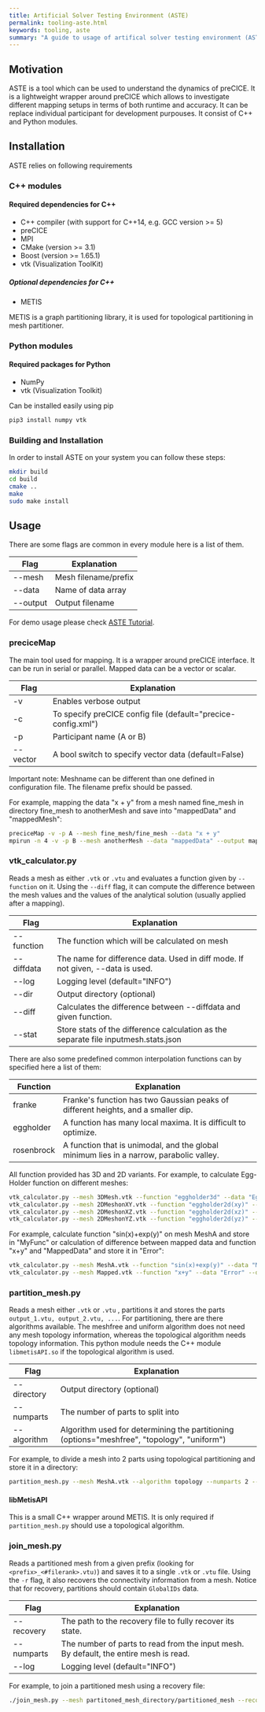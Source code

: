 ```yaml
---
title: Artificial Solver Testing Environment (ASTE)
permalink: tooling-aste.html
keywords: tooling, aste
summary: "A guide to usage of artifical solver testing environment (ASTE) tool"
---
```


## Motivation

ASTE is a tool which can be used to understand the dynamics of preCICE. It is a lightweight wrapper around preCICE which allows to investigate different mapping setups in terms of both runtime and accuracy. It can be replace individual participant for development purpouses. It consist of C++ and Python modules.

## Installation

ASTE relies on following requirements

### C++ modules

#### Required dependencies for C++

- C++ compiler (with support for C++14, e.g. GCC version >= 5)
- preCICE
- MPI
- CMake (version >= 3.1)
- Boost (version >= 1.65.1)
- vtk (Visualization ToolKit)

##### Optional dependencies for C++

- METIS

METIS is a graph partitioning library, it is used for topological partitioning in mesh partitioner. 

### Python modules

#### Required packages for Python

- NumPy
- vtk (Visualization Toolkit)

Can be installed easily using pip

```bash
pip3 install numpy vtk
```

### Building and Installation

In order to install ASTE on your system you can follow these steps:

```bash
mkdir build
cd build
cmake ..
make
sudo make install
```

## Usage

There are some flags are common in every module here is a list of them.

| Flag     | Explanation          |
| -------- | -------------------- |
| --mesh   | Mesh filename/prefix |
| --data   | Name of data array   |
| --output | Output filename      |

For demo usage please check [ASTE Tutorial](https://github.com/precice/tutorials/tree/develop).

### preciceMap

The main tool used for mapping. It is a wrapper around preCICE interface. It can be run in serial or parallel. Mapped data can be a vector or scalar.

| Flag     | Explanation                                                   |
| -------- | ------------------------------------------------------------- |
| -v       | Enables verbose output                                        |
| -c       | To specify preCICE config file (default="precice-config.xml") |
| -p       | Participant name (A or B)                                     |
| --vector | A bool switch to specify vector data (default=False)          |

Important note: Meshname can be different than one defined in configuration file. The filename prefix should be passed.

For example, mapping the data "x + y" from a mesh named fine_mesh in directory fine_mesh to anotherMesh and save into "mappedData" and "mappedMesh":

```bash
preciceMap -v -p A --mesh fine_mesh/fine_mesh --data "x + y" 
mpirun -n 4 -v -p B --mesh anotherMesh --data "mappedData" --output mappedMesh
```

### vtk_calculator.py

Reads a mesh as either `.vtk` or `.vtu` and evaluates a function given by `--function` on it. Using the `--diff` flag, it can compute the difference between the mesh values and the values of the analytical solution (usually applied after a mapping).

| Flag       | Explanation                                                                         |
| ---------- | ----------------------------------------------------------------------------------- |
| --function | The function which will be calculated on mesh                                       |
| --diffdata | The name for difference data. Used in diff mode. If not given, --data is used.      |
| --log      | Logging level (default="INFO")                                                      |
| --dir      | Output directory (optional)                                                         |
| --diff     | Calculates the difference between --diffdata and given function.                    |
| --stat     | Store stats of the difference calculation as the separate file inputmesh.stats.json |

There are also some predefined common interpolation functions can by specified here a list of them:

| Function   | Explanation                                                                             |
| ---------- | --------------------------------------------------------------------------------------- |
| franke     | Franke's function has two Gaussian peaks of different heights, and a smaller dip.       |
| eggholder  | A function has many local maxima. It is difficult to optimize.                          |
| rosenbrock | A function that is unimodal, and the global minimum lies in a narrow, parabolic valley. |

All function provided has 3D and 2D variants. For example, to calculate Egg-Holder function on different meshes:

```bash
vtk_calculator.py --mesh 3DMesh.vtk --function "eggholder3d" --data "EggHolder"
vtk_calculator.py --mesh 2DMeshonXY.vtk --function "eggholder2d(xy)" --data "EggHolder"
vtk_calculator.py --mesh 2DMeshonXZ.vtk --function "eggholder2d(xz)" --data "EggHolder"
vtk_calculator.py --mesh 2DMeshonYZ.vtk --function "eggholder2d(yz)" --data "EggHolder"
```

For example, calculate function "sin(x)+exp(y)" on mesh MeshA and store in "MyFunc" or calculation of difference between mapped data and function "x+y" and "MappedData" and store it in "Error":

```bash
vtk_calculator.py --mesh MeshA.vtk --function "sin(x)+exp(y)" --data "MyFunc"
vtk_calculator.py --mesh Mapped.vtk --function "x+y" --data "Error" --diffdata "MappedData" --diff
```

### partition_mesh.py

Reads a mesh either `.vtk` or `.vtu` , partitions it and stores the parts `output_1.vtu, output_2.vtu, ...`. For partitioning, there are there algorithms available. The meshfree and uniform algorithm does not need any mesh topology information, whereas the topological algorithm needs topology information. This python module needs the C++ module `libmetisAPI.so` if the topological algorithm is used.

| Flag        | Explanation                                                                                 |
| ----------- | ------------------------------------------------------------------------------------------- |
| --directory | Output directory (optional)                                                                 |
| --numparts  | The number of parts to split into                                                           |
| --algorithm | Algorithm used for determining the partitioning (options="meshfree", "topology", "uniform") |

For example, to divide a mesh into 2 parts using topological partitioning and store it in a directory:

```bash
partition_mesh.py --mesh MeshA.vtk --algorithm topology --numparts 2 --output fine_mesh --directory partitioned_mesh
```

#### libMetisAPI

This is a small C++ wrapper around METIS. It is only required if `partition_mesh.py` should use a topological algorithm.

### join_mesh.py

Reads a partitioned mesh from a given prefix (looking for `<prefix>_<#filerank>.vtu)`) and saves it to a single `.vtk` or `.vtu` file.
Using the `-r` flag, it also recovers the connectivity information from a mesh. Notice that for recovery, partitions should contain `GlobalIDs` data.

| Flag       | Explanation                                                                           |
| ---------- | ------------------------------------------------------------------------------------- |
| --recovery | The path to the recovery file to fully recover its state.                             |
| --numparts | The number of parts to read from the input mesh. By default, the entire mesh is read. |
| --log      | Logging level (default="INFO")                                                        |

For example, to join a partitioned mesh using a recovery file:

```bash
./join_mesh.py --mesh partitoned_mesh_directory/partitioned_mesh --recovery partitioned_directory --output rejoined_mesh.vtk
```
